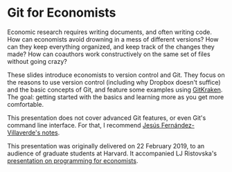# Git for Economists

Economic research requires writing documents, and often writing code. How can economists avoid drowning in a mess of different versions? How can they keep everything organized, and keep track of the changes they made? How can coauthors work constructively on the same set of files without going crazy?

These slides introduce economists to version control and Git. They focus on the reasons to use version control (including why Dropbox doesn't suffice) and the basic concepts of Git, and feature some examples using [GitKraken](https://www.gitkraken.com/). The goal: getting started with the basics and learning more as you get more comfortable.

This presentation does not cover advanced Git features, or even Git's command line interface. For that, I recommend [Jesús Fernández-Villaverde's notes](https://www.sas.upenn.edu/~jesusfv/Chapter_HPC_5_Git.pdf).

This presentation was originally delivered on 22 February 2019, to an audience of graduate students at Harvard. It accompanied LJ Ristovska's [presentation on programming for economists](https://twitter.com/lj_ristovska/status/1099122775875338241).
